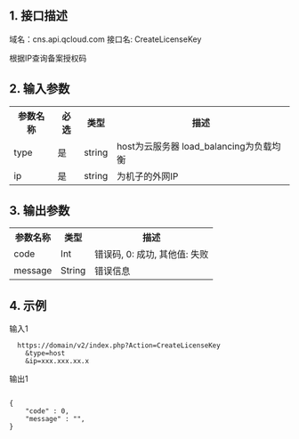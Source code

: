 ## 1. 接口描述
 
域名：cns.api.qcloud.com
接口名: CreateLicenseKey

根据IP查询备案授权码

 

## 2. 输入参数
 
<table class="t"><tbody><tr>
<th><b>参数名称</b></th>
<th><b>必选</b></th>
<th><b>类型</b></th>
<th><b>描述</b></th>
<tr>
<td> type
<td> 是
<td> string
<td> host为云服务器  load_balancing为负载均衡
<tr>
<td> ip
<td> 是
<td> string
<td> 为机子的外网IP
</tbody></table>

 

## 3. 输出参数
 
<table class="t"><tbody><tr>
<th><b>参数名称</b></th>
<th><b>类型</b></th>
<th><b>描述</b></th>
<tr>
<td> code
<td> Int
<td> 错误码, 0: 成功, 其他值: 失败
<tr>
<td> message
<td> String
<td> 错误信息
</tbody></table>

 

## 4. 示例
 
输入1
```
  https://domain/v2/index.php?Action=CreateLicenseKey
	&type=host
	&ip=xxx.xxx.xx.x
```
输出1
```

{
    "code" : 0,
    "message" : "",
}

```


